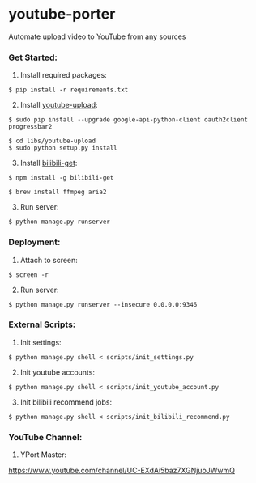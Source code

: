# youtube-porter
Automate upload video to YouTube from any sources

### Get Started:

1. Install required packages:
```
$ pip install -r requirements.txt
```

2. Install [youtube-upload](https://github.com/tokland/youtube-upload):
```
$ sudo pip install --upgrade google-api-python-client oauth2client progressbar2

$ cd libs/youtube-upload
$ sudo python setup.py install
```

3. Install [bilibili-get](https://github.com/kamikat/bilibili-get):
```
$ npm install -g bilibili-get

$ brew install ffmpeg aria2
```

3. Run server:
```
$ python manage.py runserver
```

### Deployment:

1. Attach to screen:
```
$ screen -r
```

2. Run server:
```
$ python manage.py runserver --insecure 0.0.0.0:9346
```

### External Scripts:
1. Init settings:
```
$ python manage.py shell < scripts/init_settings.py
```

2. Init youtube accounts:
```
$ python manage.py shell < scripts/init_youtube_account.py
```

3. Init bilibili recommend jobs:
```
$ python manage.py shell < scripts/init_bilibili_recommend.py
```

### YouTube Channel:
1. YPort Master:

https://www.youtube.com/channel/UC-EXdAi5baz7XGNjuoJWwmQ
